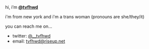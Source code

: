 hi, i’m **[@tvfhwd](https://github.com/tvfhwd)** 

i'm from new york and i'm a trans woman (pronouns are she/they/it)

you can reach me on...
- twitter: [@__tvfhwd](https://twitter.com/__tvfhwd)
- email: tvfhwd@riseup.net
